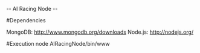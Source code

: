 -- AI Racing Node --

#Dependencies

MongoDB: http://www.mongodb.org/downloads 
Node.js: http://nodejs.org/

#Execution
node AIRacingNode/bin/www
